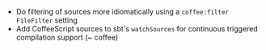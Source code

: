 - Do filtering of sources more idiomatically using a `coffee:filter` `FileFilter` setting
- Add CoffeeScript sources to sbt's `watchSources` for continuous triggered compilation support (~ coffee)
